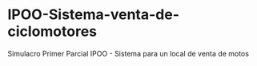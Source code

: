 # IPOO-Sistema-venta-de-ciclomotores
Simulacro Primer Parcial IPOO - Sistema para un local de venta de motos
